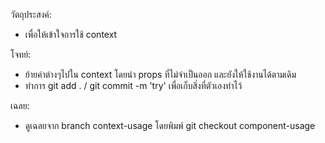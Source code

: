 วัตถุประสงค์:
- เพื่อให้เข้าใจการใช้ context

โจทย์:
- ย้ายค่าต่างๆไปใน context โดยนำ props ที่ไม่จำเป็นออก และยังให้ใช้งานได้ตามเดิม
- ทำการ git add . / git commit -m 'try' เพื่อเก็บสิ่งที่ตัวเองทำไว้

เฉลย:
- ดูเฉลยจาก branch context-usage โดยพิมพ์ git checkout component-usage
